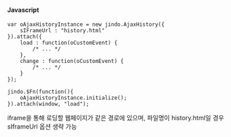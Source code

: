#### Javascript

	var oAjaxHistoryInstance = new jindo.AjaxHistory({
	    sIFrameUrl : "history.html"
	}).attach({
	    load : function(oCustomEvent) {
	        /* ... */
	    },
	    change : function(oCustomEvent) {
	        /* ... */
	    }
	});
	 
	jindo.$Fn(function(){
	    oAjaxHistoryInstance.initialize();
	}).attach(window, "load");

iframe을 통해 로딩할 웹페이지가 같은 경로에 있으며, 파일명이 history.html일 경우 sIframeUrl 옵션 생략 가능